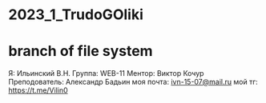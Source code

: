 # 2023_1_TrudoGOliki

# branch of file system 

Я: Ильинский В.Н.
Группа: WEB-11
Ментор: Виктор Кочур
Преподователь: Александр Бадьин моя почта: ivn-15-07@mail.ru мой тг: https://t.me/Vilin0